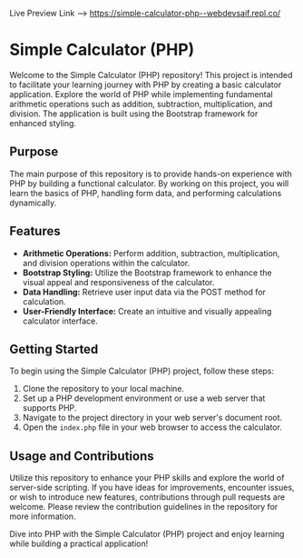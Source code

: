 Live Preview Link --> https://simple-calculator-php--webdevsaif.repl.co/
# Simple Calculator (PHP)

Welcome to the Simple Calculator (PHP) repository! This project is intended to facilitate your learning journey with PHP by creating a basic calculator application. Explore the world of PHP while implementing fundamental arithmetic operations such as addition, subtraction, multiplication, and division. The application is built using the Bootstrap framework for enhanced styling.

## Purpose

The main purpose of this repository is to provide hands-on experience with PHP by building a functional calculator. By working on this project, you will learn the basics of PHP, handling form data, and performing calculations dynamically.

## Features

- **Arithmetic Operations:** Perform addition, subtraction, multiplication, and division operations within the calculator.
- **Bootstrap Styling:** Utilize the Bootstrap framework to enhance the visual appeal and responsiveness of the calculator.
- **Data Handling:** Retrieve user input data via the POST method for calculation.
- **User-Friendly Interface:** Create an intuitive and visually appealing calculator interface.

## Getting Started

To begin using the Simple Calculator (PHP) project, follow these steps:

1. Clone the repository to your local machine.
2. Set up a PHP development environment or use a web server that supports PHP.
3. Navigate to the project directory in your web server's document root.
4. Open the `index.php` file in your web browser to access the calculator.

## Usage and Contributions

Utilize this repository to enhance your PHP skills and explore the world of server-side scripting. If you have ideas for improvements, encounter issues, or wish to introduce new features, contributions through pull requests are welcome. Please review the contribution guidelines in the repository for more information.

Dive into PHP with the Simple Calculator (PHP) project and enjoy learning while building a practical application!
